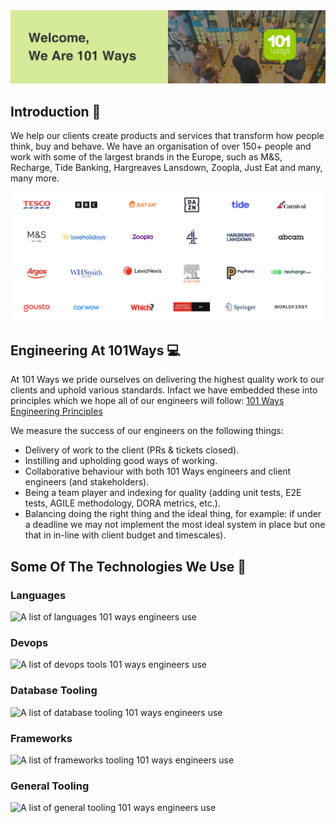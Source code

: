 <img src="./pictures/101-banner.png" alt="101 banner" />

## Introduction 🤝

We help our clients create products and services that transform how people think, buy and behave. We have an organisation of over 150+ people and work with some of the largest brands in the Europe, such as M&S, Recharge, Tide Banking, Hargreaves Lansdown, Zoopla, Just Eat and many, many more.

<img alt="The 101 Ways Clients" src="./pictures/101-clients.png" />

## Engineering At 101Ways 💻
At 101 Ways we pride ourselves on delivering the highest quality work to our clients and uphold various standards. Infact we have embedded these into principles which we hope all of our engineers will follow:
[101 Ways Engineering Principles](https://docs.google.com/document/d/1H5n6TvZYD2q_YfN0CfI90tqega_T_KvfN8jZFBAzTNc/edit?usp=sharing)

We measure the success of our engineers on the following things:
- Delivery of work to the client (PRs & tickets closed).
- Instilling and upholding good ways of working.
- Collaborative behaviour with both 101 Ways engineers and client engineers (and stakeholders).
- Being a team player and indexing for quality (adding unit tests, E2E tests, AGILE methodology, DORA metrics, etc.).
- Balancing doing the right thing and the ideal thing, for example: if under a deadline we may not implement the most ideal system in place but one that in in-line with client budget and timescales).

## Some Of The Technologies We Use 🚀

### Languages
<img alt="A list of languages 101 ways engineers use" src="https://skillicons.dev/icons?i=java,dotnet,javascript,typescript,python,html,css,terraform,go,htmx,php,kotlin,md" />

### Devops
<img alt="A list of devops tools 101 ways engineers use" src="https://skillicons.dev/icons?i=github,githubactions,gitlab,azure,aws,gcp,git,docker,kubernetes,kafka,cloudflare,grafana" />

### Database Tooling
<img alt="A list of database tooling 101 ways engineers use" src="https://skillicons.dev/icons?i=mysql,postgres,sqlite,prisma,mongodb,dynamodb" />

### Frameworks
<img alt="A list of frameworks tooling 101 ways engineers use" src="https://skillicons.dev/icons?i=react,next,vue,angular,nest,nodejs,spring,tailwind,mui,redux,express,babel,vite,deno,flask,firebase,graphql,jest," />

### General Tooling
<img alt="A list of general tooling 101 ways engineers use" src="https://skillicons.dev/icons?i=visualstudio,vim,idea,phpstorm,webstorm,pycharm,rider,aiscript,atom,pnpm,npm,yarn,postman,figma,bash," />